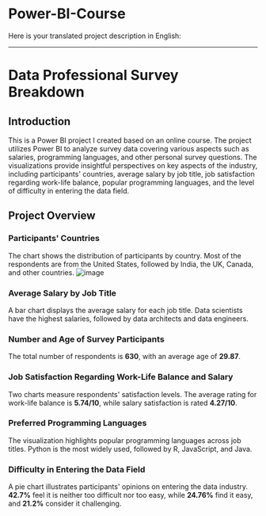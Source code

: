 # Power-BI-Course
Here is your translated project description in English:

---

# Data Professional Survey Breakdown

## Introduction

This is a Power BI project I created based on an online course. The project utilizes Power BI to analyze survey data covering various aspects such as salaries, programming languages, and other personal survey questions. The visualizations provide insightful perspectives on key aspects of the industry, including participants' countries, average salary by job title, job satisfaction regarding work-life balance, popular programming languages, and the level of difficulty in entering the data field.

## Project Overview

### Participants' Countries  
The chart shows the distribution of participants by country. Most of the respondents are from the United States, followed by India, the UK, Canada, and other countries.
![image](https://github.com/user-attachments/assets/1991d192-5037-4368-ba05-e3e00c12d673)

### Average Salary by Job Title  
A bar chart displays the average salary for each job title. Data scientists have the highest salaries, followed by data architects and data engineers.

### Number and Age of Survey Participants  
The total number of respondents is **630**, with an average age of **29.87**.

### Job Satisfaction Regarding Work-Life Balance and Salary  
Two charts measure respondents' satisfaction levels. The average rating for work-life balance is **5.74/10**, while salary satisfaction is rated **4.27/10**.

### Preferred Programming Languages  
The visualization highlights popular programming languages across job titles. Python is the most widely used, followed by R, JavaScript, and Java.

### Difficulty in Entering the Data Field  
A pie chart illustrates participants' opinions on entering the data industry. **42.7%** feel it is neither too difficult nor too easy, while **24.76%** find it easy, and **21.2%** consider it challenging.

